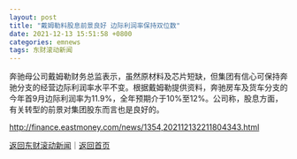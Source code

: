 ```yaml
---
layout: post
title: "戴姆勒料股息前景良好 边际利润率保持双位数"
date: 2021-12-13 15:51:58 +0800
categories: emnews
tags: 东财滚动新闻
---
```


奔驰母公司戴姆勒财务总监表示，虽然原材料及芯片短缺，但集团有信心可保持奔驰分支的经营边际利润率水平不变。根据戴姆勒提供资料，奔驰房车及货车分支的今年首9月边际利润率为11.9%，全年预期介于10%至12%。公司称，股息方面，有关转型的前景对集团股东而言也是良好的。

<http://finance.eastmoney.com/news/1354,202112132211804343.html>

[返回东财滚动新闻](//finews.withounder.com/emnews/)｜[返回首页](//finews.withounder.com/)